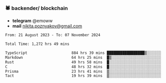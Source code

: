 ### 🕷 backender/ blockchain
- **telegram** @emoww
- **mail** nikita.poznyakov@gmail.com

<!--START_SECTION:waka-->

```txt
From: 21 August 2023 - To: 07 November 2024

Total Time: 1,272 hrs 49 mins

TypeScript                    884 hrs 39 mins █████████████████▒░░░░░░░   69.24 %
Markdown                      64 hrs 25 mins  █▒░░░░░░░░░░░░░░░░░░░░░░░   05.04 %
Rust                          49 hrs 58 mins  █░░░░░░░░░░░░░░░░░░░░░░░░   03.91 %
C                             48 hrs 32 mins  █░░░░░░░░░░░░░░░░░░░░░░░░   03.80 %
Prisma                        23 hrs 41 mins  ▒░░░░░░░░░░░░░░░░░░░░░░░░   01.85 %
Tact                          19 hrs 39 mins  ▒░░░░░░░░░░░░░░░░░░░░░░░░   01.54 %
```

<!--END_SECTION:waka-->




